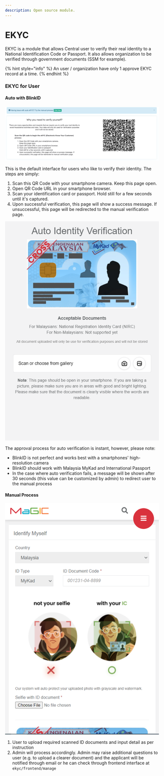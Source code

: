 ```yaml
---
description: Open source module.
---
```


# EKYC

EKYC is a module that allows Central user to verify their real identity to a National Identification Code or Passport. It also allows organization to be verified through government documents \(SSM for example\).

{% hint style="info" %}
An user / organization have only 1 approve EKYC record at a time. 
{% endhint %}

### EKYC for User

#### Auto with BlinkID

![](../../.gitbook/assets/screenshot-2021-03-31-at-9.06.15-am.png)

This is the default interface for users who like to verify their identity. The steps are simply:

1. Scan this QR Code with your smartphone camera. Keep this page open.
2. Open QR Code URL in your smartphone browser.
3. Scan your identification card or passport. Hold still for a few seconds until it's captured.
4. Upon successful verification, this page will show a success message. If unsuccessful, this page will be redirected to the manual verification page.

![](../../.gitbook/assets/capture2.png)

The approval process for auto verification is instant, however, please note:

* BlinkID is not perfect and works best with a smartphones' high-resolution camera
* BlinkID should work with Malaysia MyKad and International Passport
* In the case where auto verification fails, a message will be shown after 30 seconds \(this value can be customized by admin\) to redirect user to the manual process

#### Manual Process

![](../../.gitbook/assets/capture3.png)

1. User to upload required scanned ID documents and input detail as per instruction
2. Admin will process accordingly. Admin may raise additional questions to user \(e.g. to upload a clearer document\) and the applicant will be notified through email or he can check through frontend interface at  `ekyc/frontend/manage`

#### 

#### 



